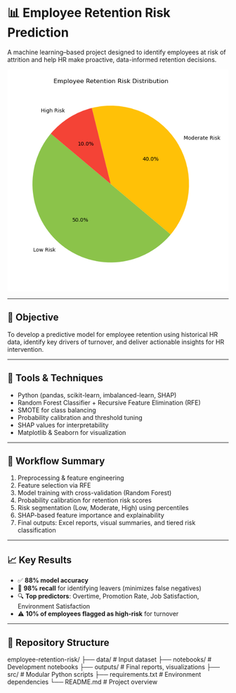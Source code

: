 # 📊 Employee Retention Risk Prediction

A machine learning–based project designed to identify employees at risk of attrition and help HR make proactive, data-informed retention decisions.

![Risk Breakdown](outputs/Risk_Distribution_PieChart.png)

---

## 🧠 Objective

To develop a predictive model for employee retention using historical HR data, identify key drivers of turnover, and deliver actionable insights for HR intervention.

---

## 🧰 Tools & Techniques

- Python (pandas, scikit-learn, imbalanced-learn, SHAP)
- Random Forest Classifier + Recursive Feature Elimination (RFE)
- SMOTE for class balancing
- Probability calibration and threshold tuning
- SHAP values for interpretability
- Matplotlib & Seaborn for visualization

---

## 🔄 Workflow Summary

1. Preprocessing & feature engineering  
2. Feature selection via RFE  
3. Model training with cross-validation (Random Forest)  
4. Probability calibration for retention risk scores  
5. Risk segmentation (Low, Moderate, High) using percentiles  
6. SHAP-based feature importance and explainability  
7. Final outputs: Excel reports, visual summaries, and tiered risk classification

---

## 📈 Key Results

- ✅ **88% model accuracy**
- 🎯 **98% recall** for identifying leavers (minimizes false negatives)
- 🔍 **Top predictors**: Overtime, Promotion Rate, Job Satisfaction, Environment Satisfaction
- ⚠️ **10% of employees flagged as high-risk** for turnover

---

## 📂 Repository Structure

employee-retention-risk/ 
├── data/ # Input dataset 
├── notebooks/ # Development notebooks ├── outputs/ # Final reports, visualizations ├── src/ # Modular Python scripts ├── requirements.txt # Environment dependencies └── README.md # Project overview

